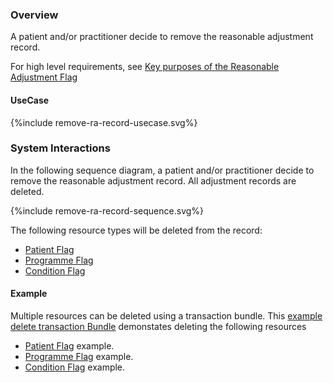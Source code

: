 ### Overview

A patient and/or practitioner decide to remove the reasonable adjustment record.

For high level requirements, see [Key purposes of the Reasonable Adjustment Flag](index.html#ra-key-purposes)   
 

#### UseCase

<div style="text-align: left;">

  {%include remove-ra-record-usecase.svg%}

</div>

### System Interactions

In the following sequence diagram, a patient and/or practitioner decide to remove the reasonable adjustment record. All adjustment records are deleted.

<div style="text-align: left;">

  {%include remove-ra-record-sequence.svg%}

</div>

The following resource types will be deleted from the record:

* [Patient Flag](StructureDefinition-PatientFlag.html)  
* [Programme Flag](StructureDefinition-ProgrammeFlag.html)  
* [Condition Flag](StructureDefinition-FlagCondition.html) 

#### Example

Multiple resources can be deleted using a transaction bundle.  This [example delete transaction Bundle](Bundle-RemoveRARecordExample.html) demonstates deleting the following resources

* [Patient Flag](Flag-RAPatientFlagExample1.html) example.  
* [Programme Flag](Flag-RAFlagExample1.html) example.  
* [Condition Flag](Condition-RAConditionExample1.html) example.  

